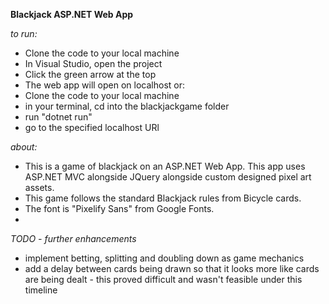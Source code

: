 **Blackjack ASP.NET Web App**

*to run:*
- Clone the code to your local machine
- In Visual Studio, open the project
- Click the green arrow at the top
- The web app will open on localhost
or:
- Clone the code to your local machine
- in your terminal, cd into the blackjackgame folder
- run "dotnet run"
- go to the specified localhost URl

*about:*

- This is a game of blackjack on an ASP.NET Web App. This app uses ASP.NET MVC alongside JQuery alongside custom designed pixel art assets.
- This game follows the standard Blackjack rules from Bicycle cards.
- The font is "Pixelify Sans" from Google Fonts.
- 
*TODO - further enhancements*

 - implement betting, splitting and doubling down as game mechanics
 - add a delay between cards being drawn so that it looks more like cards are being dealt - this proved difficult and wasn't feasible under this timeline
   

